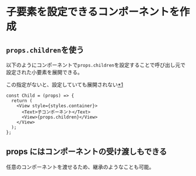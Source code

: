 # 子要素を設定できるコンポーネントを作成

## `props.children`を使う

以下のようにコンポーネントで`props.children`を設定することで呼び出し元で設定された小要素を展開できる。

この指定がないと、設定していても展開されない[*1]

```
const Child = (props) => {
  return (
    <View style={styles.container}>
      <Text>子コンポーネント</Text>
      <View>{props.children}</View>
    </View>
  );
};
```

[*1]: propより展開されるため、propsを定義しないと使えない

## props にはコンポーネントの受け渡しもできる

任意のコンポーネントを渡せるため、継承のようなことも可能。
